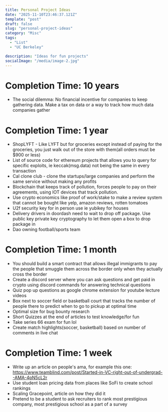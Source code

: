 ```yaml
---
title: Personal Project Ideas
date: "2025-11-10T23:46:37.121Z"
template: "post"
draft: false
slug: "personal-project-ideas"
category: "Misc"
tags:
  - "List"
  - "UC Berkeley"

description: "Ideas for fun projects"
socialImage: "/media/image-2.jpg"
---
```


# Completion Time: 10 years

- The social dilemma: No financial incentive for companies to keep gathering data. Make a tax on data or a way to track how much data companies gather

# Completion Time: 1 year

- ShopLYFT - Like LYFT but for groceries except instead of paying for the groceries, you just walk out of the store with them(all orders must be $900 or less)
- List of source code for ethereum projects that allows you to query for specific exploits, ie keccak(msg.data) not being the same in every transaction
- Cal clone club - clone the startups/large companies and perform the same service without making any profits
- Blockchain that keeps track of pollution, forces people to pay on their agreements, using IOT devices that track pollution.
- Use crypto economics like proof of work/stake to make a review system that cannot be bought like yelp, amazon reviews, rotten tomatoes
- U2f security key for in person use ie yubikey for houses
- Delivery drivers in doordash need to wait to drop off package. Use public key private key cryptography to let them open a box to drop package in
- Dao owning football/sports team

# Completion Time: 1 month

- You should build a smart contract that allows illegal immigrants to pay the people that smuggle them across the border only when they actually cross the border
- Create a discord server where you can ask questions and get paid in crypto using discord commands for answering technical questions
- Quiz pop up questions as google chrome extension for youtube lecture videos
- Box next to soccer field or basketball court that tracks the number of people there to predict when to go to pickup at optimal time
- Optimal size for bug bounty research
- Short Quizzes at the end of articles to test knowledge/for fun
- Take series 66 exam for fun lol
- Create match highlights(soccer, basketball) based on number of comments in live chat



# Completion Time: 1 week
- Write up an article on people's ama, for example this one: https://www.teamblind.com/post/Started-in-VC-right-out-of-undergrad--AMA-4pN5cL2r
- Use student loan pricing data from places like SoFi to create school rankings
- Scaling Gracepoint, article on how they did it
- Pretend to be a student to ask recruiters to rank most prestigious company, most prestigious school as a part of a survey
